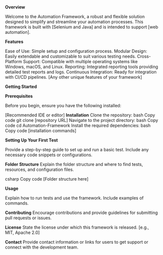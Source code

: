  **Overview**


Welcome to the Automation Framework, a robust and flexible solution designed to simplify and streamline your automation processes. This framework is built with [Selenium and Java] and is intended to support [web automation].

**Features**

Ease of Use: Simple setup and configuration process.
Modular Design: Easily extendable and customizable to suit various testing needs.
Cross-Platform Support: Compatible with multiple operating systems like Windows, macOS, and Linux.
Reporting: Integrated reporting tools providing detailed test reports and logs.
Continuous Integration: Ready for integration with CI/CD pipelines.
[Any other unique features of your framework]

**Getting Started**


**Prerequisites**

Before you begin, ensure you have the following installed:

[Recommended IDE or editor]
**Installation**
Clone the repository:
bash
Copy code
git clone [repository URL]
Navigate to the project directory:
bash
Copy code
cd Automation-Framework
Install the required dependencies:
bash
Copy code
[installation commands]

**Setting Up Your First Test**

Provide a step-by-step guide to set up and run a basic test. Include any necessary code snippets or configurations.

**Folder Structure**
Explain the folder structure and where to find tests, resources, and configuration files.

csharp
Copy code
[Folder structure here]

**Usage**

Explain how to run tests and use the framework. Include examples of commands.

**Contributing**
Encourage contributions and provide guidelines for submitting pull requests or issues.

**License**
State the license under which this framework is released. [e.g., MIT, Apache 2.0]

**Contact**
Provide contact information or links for users to get support or connect with the development team.
